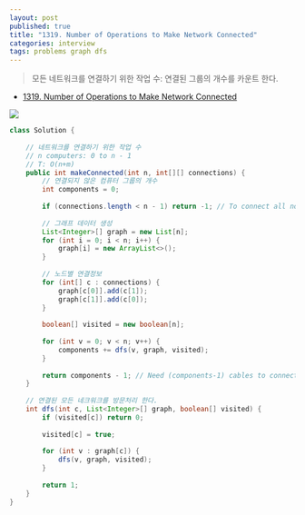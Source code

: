 ```yaml
---
layout: post
published: true
title: "1319. Number of Operations to Make Network Connected"
categories: interview
tags: problems graph dfs
---
```


> 모든 네트워크를 연결하기 위한 작업 수: 연결된 그룹의 개수를 카운트 한다.

- [1319. Number of Operations to Make Network Connected](https://leetcode.com/problems/number-of-operations-to-make-network-connected/)

![](https://assets.leetcode.com/uploads/2020/01/02/sample_1_1677.png)

```java
class Solution {
    
    // 네트워크를 연결하기 위한 작업 수
    // n computers: 0 to n - 1
    // T: O(n+m)
    public int makeConnected(int n, int[][] connections) {
        // 연결되지 않은 컴퓨터 그룹의 개수
        int components = 0;
        
        if (connections.length < n - 1) return -1; // To connect all nodes need at least n-1 edges
        
        // 그래프 데이터 생성
        List<Integer>[] graph = new List[n];
        for (int i = 0; i < n; i++) {
            graph[i] = new ArrayList<>();
        }
        
        // 노드별 연결정보
        for (int[] c : connections) {
            graph[c[0]].add(c[1]);
            graph[c[1]].add(c[0]);
        }
        
        boolean[] visited = new boolean[n];
        
        for (int v = 0; v < n; v++) {
            components += dfs(v, graph, visited);
        }
        
        return components - 1; // Need (components-1) cables to connect components together
    }
    
    // 연결된 모든 네크워크를 방문처리 한다.
    int dfs(int c, List<Integer>[] graph, boolean[] visited) {
        if (visited[c]) return 0;
        
        visited[c] = true;
        
        for (int v : graph[c]) {
            dfs(v, graph, visited);
        }
        
        return 1;
    }
}
```